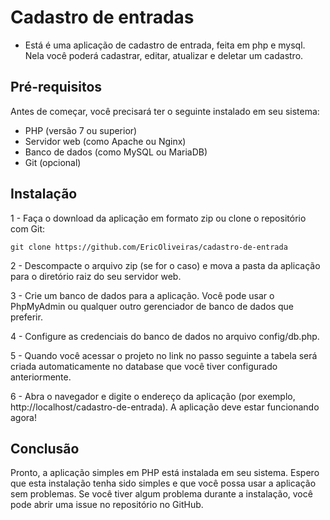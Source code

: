 # Cadastro de entradas
  - Está é uma aplicação de cadastro de entrada, feita em php e mysql. Nela você poderá cadastrar, editar, atualizar e deletar um cadastro.

## Pré-requisitos

Antes de começar, você precisará ter o seguinte instalado em seu sistema:

  - PHP (versão 7 ou superior)
  - Servidor web (como Apache ou Nginx)
  - Banco de dados (como MySQL ou MariaDB)
  - Git (opcional)

## Instalação

1 - Faça o download da aplicação em formato zip ou clone o repositório com Git:
```
git clone https://github.com/EricOliveiras/cadastro-de-entrada
```
2 - Descompacte o arquivo zip (se for o caso) e mova a pasta da aplicação para o diretório raiz do seu servidor web.

3 - Crie um banco de dados para a aplicação. Você pode usar o PhpMyAdmin ou qualquer outro gerenciador de banco de dados que preferir.

4 - Configure as credenciais do banco de dados no arquivo config/db.php.

5 - Quando você acessar o projeto no link no passo seguinte a tabela será criada automaticamente no database que você tiver configurado anteriormente.

6 - Abra o navegador e digite o endereço da aplicação (por exemplo, http://localhost/cadastro-de-entrada). A aplicação deve estar funcionando agora!

## Conclusão

Pronto, a aplicação simples em PHP está instalada em seu sistema. Espero que esta instalação tenha sido simples e que você possa usar a aplicação sem problemas. Se você tiver algum problema durante a instalação, você pode abrir uma issue no repositório no GitHub.